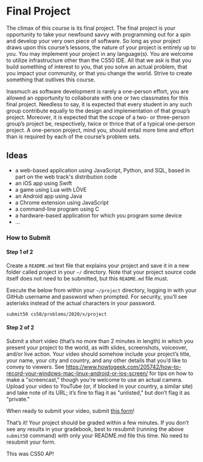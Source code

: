 # Final Project

The climax of this course is its final project. The final project is your opportunity to take your newfound savvy with programming out for a spin and develop your very own piece of software. So long as your project draws upon this course’s lessons, the nature of your project is entirely up to you. You may implement your project in any language(s). You are welcome to utilize infrastructure other than the CS50 IDE. All that we ask is that you build something of interest to you, that you solve an actual problem, that you impact your community, or that you change the world. Strive to create something that outlives this course.

Inasmuch as software development is rarely a one-person effort, you are allowed an opportunity to collaborate with one or two classmates for this final project. Needless to say, it is expected that every student in any such group contribute equally to the design and implementation of that group’s project. Moreover, it is expected that the scope of a two- or three-person group’s project be, respectively, twice or thrice that of a typical one-person project. A one-person project, mind you, should entail more time and effort than is required by each of the course’s problem sets.

## Ideas

* a web-based application using JavaScript, Python, and SQL, based in part on the web track's distribution code
* an iOS app using Swift
* a game using Lua with LÖVE
* an Android app using Java
* a Chrome extension using JavaScript
* a command-line program using C
* a hardware-based application for which you program some device
* ...

### How to Submit

#### Step 1 of 2

Create a `README.md` text file that explains your project and save it in a new folder called project in your `~/` directory. Note that your project source code itself does not need to be submitted, but this `README.md` file must.

Execute the below from within your `~/project` directory, logging in with your GitHub username and password when prompted. For security, you’ll see asterisks instead of the actual characters in your password.

```
submit50 cs50/problems/2020/x/project
```

#### Step 2 of 2

Submit a short video (that’s no more than 2 minutes in length) in which you present your project to the world, as with slides, screenshots, voiceover, and/or live action. Your video should somehow include your project’s title, your name, your city and country, and any other details that you’d like to convey to viewers. See https://www.howtogeek.com/205742/how-to-record-your-windows-mac-linux-android-or-ios-screen/ for tips on how to make a "screencast," though you’re welcome to use an actual camera. Upload your video to YouTube (or, if blocked in your country, a similar site) and take note of its URL; it’s fine to flag it as "unlisted," but don’t flag it as "private."

When ready to submit your video, submit [this form](https://forms.cs50.io/9f20d498-c446-4d76-ab3c-8737d479016a)!

That’s it! Your project should be graded within a few minutes. If you don’t see any results in your gradebook, best to resubmit (running the above `submit50` command) with only your README.md file this time. No need to resubmit your form.

This was CS50 AP!
